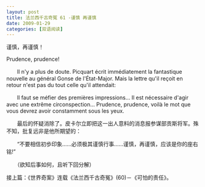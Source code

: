 ```yaml
---
layout: post
title: 法兰西千古奇冤 61 -谨慎 再谨慎
date: 2009-01-29
categories: [双语阅读]  
---
```


谨慎，再谨慎！

Prudence, prudence!

　　Il n'y a plus de doute. Picquart écrit immédiatement la fantastique nouvelle au général Gonse de l'État-Major. Mais la lettre qu'il reçoit en retour n'est pas du tout celle qu'il attendait:

　　Il faut se méfier des premières impressions... Il est nécessaire d'agir avec une extrême circonspection... Prudence, prudence, voilà le mot que vous devrez avoir constamment sous les yeux.



　　最后的怀疑消除了。皮卡尔立即把这一出人意料的消息报参谋部贡斯将军。殊不知，批复远非是他所期望的：

　　“不要相信初歩印象……必须极其谨慎行事……谨慎，再谨慎，应该是你的座右铭!”



　　（欲知后事如何，且听下回分解）

接上篇：《世界奇案》连载《法兰西千古奇冤》(60)－《可怕的责任》。
